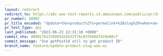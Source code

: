 ```yaml
---
layout: redirect
redirect_to: https://a8c-woo-test-reports.s3.amazonaws.com/public/pr/38902/api/index.html
pr_number: 38902
pr_title_encoded: "Update+the+product%27s+permalink+%28slug%29+when+an+AI+suggestion+is+selected"
pr_test_type: api
last_published: "2023-06-23 22:31:18 +0000"
commit_sha: 409017b1376895d24322f76c037b40d7d19e88cf
commit_message: "Use getPostId util to get product ID"
branch_name: feature/update-product-slug-woo-ai
---
```


